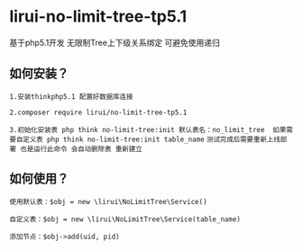 # lirui-no-limit-tree-tp5.1
基于php5.1开发 无限制Tree上下级关系绑定 可避免使用递归 


## 如何安装？
`1.安装thinkphp5.1 配置好数据库连接`

`2.composer require lirui/no-limit-tree-tp5.1`

`3.初始化安装表 php think no-limit-tree:init 默认表名：no_limit_tree 
如果需要自定义表 php think no-limit-tree:init table_name`
`测试完成后需要重新上线部署 也是运行此命令 会自动删除表 重新建立`

## 如何使用？
`使用默认表：$obj = new \lirui\NoLimitTree\Service()`

`自定义表：$obj = new \lirui\NoLimitTree\Service(table_name)`

`添加节点：$obj->add(uid, pid)`